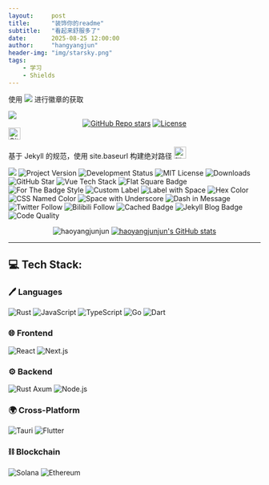 ```yaml
---
layout:     post
title:      "装饰你的readme"
subtitle:   "看起来舒服多了"
date:       2025-08-25 12:00:00
author:     "hangyangjun"
header-img: "img/starsky.png"
tags:
    - 学习
    - Shields
---
```

使用
[![](https://img.shields.io/badge/shields.io-black?logo=shieldsdotio&logoColor=white)](https://shields.io/badges)
进行徽章的获取

<a href="https://shields.io/badges">
<img src="https://img.shields.io/badge/shields.io-black?logo=shieldsdotio&logoColor=white"></a>



<div align="center">
  <a href="https://github.com/davidhdev/vue-bits/stargazers"><img alt="GitHub Repo stars" src="https://img.shields.io/github/stars/davidhdev/vue-bits"></a>
  <a href="https://github.com/davidhdev/vue-bits/blob/main/LICENSE.md"><img alt="License" src="https://img.shields.io/badge/License-MIT+Commons_Clause-green"></a>
  
</div>

<!-- 使用 img 标签引入 -->
<img src="https://simpleicons.p2hp.com/icons/tencentqq.svg" alt="GitHub" width="24" height="24">

基于 Jekyll 的规范，使用 site.baseurl 构建绝对路径
<img src="{{ site.baseurl }}/img/icons/tencentqq.svg" alt="腾讯QQ" width="24" height="24">





<img src="https://img.shields.io/badge/我-牛逼-blue?style=plastic">

<!-- 项目版本（标签：Version，消息：v2.5.0，颜色：蓝色） -->
<img src="https://img.shields.io/badge/Version-v2.5.0-blue?style=for-the-badge" alt="Project Version">

<!-- 开发状态（标签：Status，消息：Active，颜色：亮绿色） -->
<img src="https://img.shields.io/badge/Status-Active-brightgreen" alt="Development Status">

<!-- 仅显示许可证类型（消息：MIT License，颜色：黄色） -->
<img src="https://img.shields.io/badge/MIT%20License-yellow" alt="MIT License">

<!-- 仅显示下载量（消息：10k+ Downloads，颜色：紫色） -->
<img src="https://img.shields.io/badge/10k%2B%20Downloads-purple" alt="Downloads">

<!-- GitHub 仓库（图标：github，标签：GitHub，消息：Star，颜色：黑色） -->
<img src="https://img.shields.io/badge/GitHub-Star-black?logo=github&logoColor=white" alt="GitHub Star">

<!-- Vue 技术栈（图标：vue，标签：Tech，消息：Vue 3，颜色：绿色） -->
<img src="https://img.shields.io/badge/Tech-Vue%203-green?logo=vuedotjs&logoSize=auto" alt="Vue Tech Stack">

<!-- 扁平方形样式（style：flat-square，标签：Build，消息：Passing） -->
<img src="https://img.shields.io/badge/Build-Passing-brightgreen?style=flat-square" alt="Flat Square Badge">

<!-- 夸张徽章风格（style：for-the-badge，标签：Vue Bits，消息：Enabled） -->
<img src="https://img.shields.io/badge/Vue%20Bits-Enabled-ff4500?style=for-the-badge&logo=vue" alt="For The Badge Style">

<!-- 自定义标签（原标签：Health，覆盖为“项目健康度”，标签色：#666） -->
<img src="https://img.shields.io/badge/Health-Good-green?label=项目健康度&labelColor=#666" alt="Custom Label">

<!-- 带特殊字符的标签（空格用 %20 编码，标签：Last%20Update） -->
<img src="https://img.shields.io/badge/Last%20Update-2024.05-orange?labelColor=gray" alt="Label with Space">

<!-- Hex 颜色（右侧色：#FF6B6B，粉色） -->
<img src="https://img.shields.io/badge/Color-Hex-%23FF6B6B" alt="Hex Color">

<!-- CSS 命名色（右侧色：teal，青绿色） -->
<img src="https://img.shields.io/badge/Color-CSS%20Name-teal" alt="CSS Named Color">

<!-- 含空格的消息（用 _ 替代空格：Hello_World） -->
<img src="https://img.shields.io/badge/Message-Hello_World-blue" alt="Space with Underscore">

<!-- 含短横线的消息（用 -- 替代单个短横线：v1.0--beta） -->
<img src="https://img.shields.io/badge/Version-v1.0--beta-orange" alt="Dash in Message">

<!-- Twitter（社交样式，图标：twitter，颜色：1DA1F2） -->
<img src="https://img.shields.io/badge/Follow-Me-1DA1F2?style=social&logo=twitter" alt="Twitter Follow">

<!-- B站（社交样式，图标：bilibili，颜色：FB7299） -->
<img src="https://img.shields.io/badge/关注-我的B站-FB7299?style=social&logo=bilibili" alt="Bilibili Follow">

<!-- 下载量徽章（缓存1小时，避免频繁请求） -->
<img src="https://img.shields.io/badge/Downloads-5k%2B-blue?cacheSeconds=3600" alt="Cached Badge">

<!-- Jekyll 博客徽章（图标：jekyll，样式：flat-square，标签色：#2C3E50，右侧色：#3498DB） -->
<img src="https://img.shields.io/badge/Blog-Jekyll%20Powered-%233498DB?style=flat-square&logo=jekyll&logoColor=white&labelColor=%232C3E50" alt="Jekyll Blog Badge">

<!-- 代码质量徽章（图标：codefactor，标签：Code-Quality，消息：A，颜色：brightgreen） -->
<img src="https://img.shields.io/badge/Code--Quality-A-brightgreen?logo=codefactor&logoSize=auto" alt="Code Quality">


<div id="title" align=center>

![haoyangjunjun](https://readme-typing-svg.herokuapp.com?font=Segoe+Script&center=true&lines=好氧菌)
[![haoyangjunjun's GitHub stats](https://github-readme-stats.vercel.app/api?username=haoyangjunjun&show_icons=true&theme=tokyonight)](https://github.com/haoyangjunjun)


</div>

<hr />

## 💻 Tech Stack:

### 🖊️ Languages

![Rust](https://img.shields.io/badge/rust-%23DEA584.svg?style=flat&logo=rust&logoColor=%23000000)
![JavaScript](https://img.shields.io/badge/javascript-%23F7DF1E.svg?style=flat&logo=javascript&logoColor=%23000000)
![TypeScript](https://img.shields.io/badge/typescript-%233178C6.svg?style=flat&logo=typescript&logoColor=white)
![Go](https://img.shields.io/badge/go-%2300ADD8.svg?style=flat&logo=go&logoColor=white)
![Dart](https://img.shields.io/badge/dart-%230175C2.svg?style=flat&logo=dart&logoColor=white)

### 🌐 Frontend

![React](https://img.shields.io/badge/react-%2361DAFB.svg?style=flat&logo=react&logoColor=%23000000)
![Next.js](https://img.shields.io/badge/next.js-%23000000.svg?style=flat&logo=nextdotjs&logoColor=white)

### ⚙️ Backend

![Rust Axum](https://img.shields.io/badge/axum-%23DEA584.svg?style=flat&logo=rust&logoColor=%23000000)
![Node.js](https://img.shields.io/badge/node.js-%23339933.svg?style=flat&logo=node.js&logoColor=white)

### 🌍 Cross-Platform
![Tauri](https://img.shields.io/badge/tauri-%234E5B62.svg?style=flat&logo=tauri&logoColor=white)
![Flutter](https://img.shields.io/badge/flutter-%2302569B.svg?style=flat&logo=flutter&logoColor=white)

### ⛓️ Blockchain

![Solana](https://img.shields.io/badge/solana-%2366F9A1.svg?style=flat&logo=solana&logoColor=white)
![Ethereum](https://img.shields.io/badge/ethereum-%233C3C3D.svg?style=flat&logo=ethereum&logoColor=%236172E5)